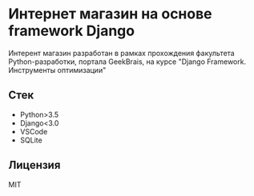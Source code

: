 # Интернет магазин на основе framework Django

Интерент магазин разработан в рамках прохождения факультета Python-разработки, портала GeekBrais, на курсе "Django Framework. Инструменты оптимизации"

## Стек

* Python>3.5
* Django<3.0
* VSCode 
* SQLite

## Лицензия 

MIT

